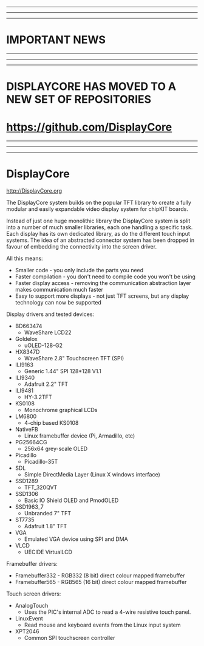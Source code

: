 ----
----
----

# IMPORTANT NEWS

----
----
----

# DISPLAYCORE HAS MOVED TO A NEW SET OF REPOSITORIES

# https://github.com/DisplayCore

----
----
----

# DisplayCore

http://DisplayCore.org

The DisplayCore system builds on the popular TFT library to create
a fully modular and easily expandable video display system for chipKIT
boards.

Instead of just one huge monolithic library the DisplayCore system is split
into a number of much smaller libraries, each one handling a specific task.
Each display has its own dedicated library, as do the different touch input
systems.  The idea of an abstracted connector system has been dropped in favour
of embedding the connectivity into the screen driver.

All this means:

* Smaller code - you only include the parts you need
* Faster compilation - you don't need to compile code you won't be using
* Faster display access - removing the communication abstraction layer makes communication much faster
* Easy to support more displays - not just TFT screens, but any display technology can now be supported

Display drivers and tested devices:

  * BD663474
    * WaveShare LCD22
  * Goldelox
    * uOLED-128-G2
  * HX8347D
    * WaveShare 2.8" Touchscreen TFT (SPI)
  * ILI9163
    * Generic 1.44" SPI 128*128 V1.1
  * ILI9340
    * Adafruit 2.2" TFT
  * ILI9481
    * HY-3.2TFT
  * KS0108
    * Monochrome graphical LCDs
  * LM6800
    * 4-chip based KS0108
  * NativeFB
    * Linux framebuffer device (Pi, Armadillo, etc)
  * PG25664CG
    * 256x64 grey-scale OLED
  * Picadillo
    * Picadillo-35T
  * SDL
    * Simple DirectMedia Layer (Linux X windows interface)
  * SSD1289
    * TFT_320QVT
  * SSD1306
    * Basic IO Shield OLED and PmodOLED
  * SSD1963_7
    * Unbranded 7" TFT
  * ST7735
    * Adafruit 1.8" TFT
  * VGA
    * Emulated VGA device using SPI and DMA
  * VLCD
    * UECIDE VirtualLCD


Framebuffer drivers:

  * Framebuffer332 - RGB332 (8 bit) direct colour mapped framebuffer
  * Framebuffer565 - RGB565 (16 bit) direct colour mapped framebuffer

Touch screen drivers:

  * AnalogTouch 
    * Uses the PIC's internal ADC to read a 4-wire resistive
    touch panel.
  * LinuxEvent
    * Read mouse and keyboard events from the Linux input system
  * XPT2046
    * Common SPI touchscreen controller

  
